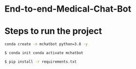 # End-to-end-Medical-Chat-Bot

# Steps to run the project 

```bash
conda create -n mchatbot python=3.8 -y
```

```bash
$ conda init conda activate mchatbot
```

```bash
$ pip install -r requirements.txt
```